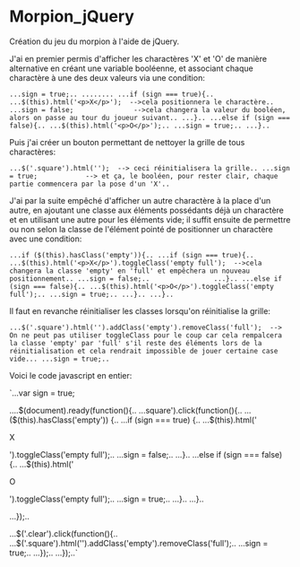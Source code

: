 # Morpion_jQuery
Création du jeu du morpion à l'aide de jQuery.

J'ai en premier permis d'afficher les charactères 'X' et 'O' de manière alternative en créant une variable booléenne, et associant chaque charactère à une des deux valeurs via une condition:

`...sign = true;..
........
...if (sign === true){..
  ...$(this).html('<p>X</p>');  -->cela positionnera le charactère..
  ...sign = false;               -->cela changera la valeur du booléen, alors on passe au tour du joueur suivant..
...}..
...else if (sign === false){..
  ...$(this).html('<p>O</p>');..
  ...sign = true;..
...}..`

Puis j'ai créer un bouton permettant de nettoyer la grille de tous charactères:

`...$('.square').html('');  --> ceci réinitialisera la grille..
...sign = true;            --> et ça, le booléen, pour rester clair, chaque partie commencera par la pose d'un 'X'..`

J'ai par la suite empêché d'afficher un autre charactère à la place d'un autre, en ajoutant une classe aux éléments possédants déjà un charactère et en utilisant une autre pour les éléments vide; il suffit ensuite de permettre ou non selon la classe de l'élément pointé de positionner un charactère avec une condition:

`...if ($(this).hasClass('empty')){..
  ...if (sign === true){..
    ...$(this).html('<p>X</p>').toggleClass('empty full');  -->cela changera la classe 'empty' en 'full' et empêchera un nouveau positionnement..
    ...sign = false;..               
  ...}..
  ...else if (sign === false){..
    ...$(this).html('<p>O</p>').toggleClass('empty full');..
    ...sign = true;..
  ...}..
...}..`

Il faut en revanche réinitialiser les classes lorsqu'on réinitialise la grille:

`...$('.square').html('').addClass('empty').removeClass('full');  --> On ne peut pas utiliser toggleClass pour le coup car cela rempalcera la classe 'empty' par 'full' s'il reste des éléments lors de la réinitialisation et cela rendrait impossible de jouer certaine case vide...
...sign = true;..`

Voici le code javascript en entier:

`...var sign = true;


....$(document).ready(function(){..
  ...square').click(function(){..
    ... ($(this).hasClass('empty')) {..
      ...if (sign === true) {..
        ...$(this).html('<p>X</p>').toggleClass('empty full');..
        ...sign = false;..
      ...}..
      ...else if (sign === false) {..
        ...$(this).html('<p>O</p>').toggleClass('empty full');..
        ...sign = true;..
      ...}..
    ...}..

  ...});..

  ...$('.clear').click(function(){..
    ...$('.square').html('').addClass('empty').removeClass('full');..
    ...sign = true;..
  ...});..
...});..`
